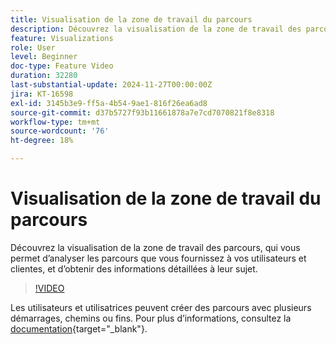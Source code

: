 ```yaml
---
title: Visualisation de la zone de travail du parcours
description: Découvrez la visualisation de la zone de travail des parcours, qui vous permet d’analyser les parcours que vous fournissez à vos utilisateurs et clientes, et d’obtenir des informations détaillées à leur sujet.
feature: Visualizations
role: User
level: Beginner
doc-type: Feature Video
duration: 32280
last-substantial-update: 2024-11-27T00:00:00Z
jira: KT-16598
exl-id: 3145b3e9-ff5a-4b54-9ae1-816f26ea6ad8
source-git-commit: d37b5727f93b11661878a7e7cd7070821f8e8318
workflow-type: tm+mt
source-wordcount: '76'
ht-degree: 18%

---
```


# Visualisation de la zone de travail du parcours

Découvrez la visualisation de la zone de travail des parcours, qui vous permet d’analyser les parcours que vous fournissez à vos utilisateurs et clientes, et d’obtenir des informations détaillées à leur sujet.

>[!VIDEO](https://video.tv.adobe.com/v/3440628/?learn=on&captions=fre_fr)

Les utilisateurs et utilisatrices peuvent créer des parcours avec plusieurs démarrages, chemins ou fins. Pour plus dʼinformations, consultez la [documentation](https://experienceleague.adobe.com/fr/docs/analytics-platform/using/cja-workspace/visualizations/journey-canvas/journey-canvas){target="_blank"}.
